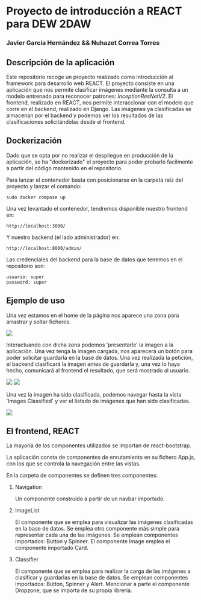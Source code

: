 # Proyecto de introducción a REACT para DEW 2DAW

### Javier García Hernández && Nuhazet Correa Torres

## Descripción de la aplicación

Este repositorio recoge un proyecto realizado como introducción al framework para desarrollo web REACT. El proyecto consiste en una aplicación que nos permite clasificar imágenes mediante la consulta a un modelo entrenado para reconocer patrones: <i>InceptionResNetV2</i>. El frontend, realizado en REACT, nos permite interaccionar con el modelo que corre en el backend, realizado en Django. Las imágenes ya clasificadas se almacenan por el backend y podemos ver los resultados de las clasificaciones solicitándolas desde el frontend. 

## Dockerización

Dado que se opta por no realizar el despliegue en producción de la aplicación, se ha "dockerizado" el proyecto para poder probarlo facilmente a partir del código mantenido en el repositorio.

Para lanzar el contenedor basta con posicionarse en la carpeta raíz del proyecto y lanzar el comando:
    
    sudo docker compose up

Una vez levantado el contenedor, tendremos disponible nuestro frontend en:

    http://localhost:3000/

Y nuestro backend (el lado administrador) en:

    http://localhost:8000/admin/

Las credenciales del backend para la base de datos que tenemos en el repositorio son:

    usuario: super
    password: super

## Ejemplo de uso

Una vez estamos en el home de la página nos aparece una zona para arrastrar y soltar ficheros.

<img src='docu/home.png'>

Interactuando con dicha zona podemos 'presentarle' la imagen a la aplicación. Una vez tenga la imagen cargada, nos aparecerá un botón para poder solicitar guardarla en la base de datos. Una vez realizada la petición, el backend clasificará la imagen antes de guardarla y, una vez lo haya hecho, comunicará al frontend el resultado, que será mostrado al usuario.

<img src='docu/save_btn.png'>

<img src='docu/img_classified.png'>

Una vez la imagen ha sido clasificada, podemos navegar hasta la vista 'Images Classified' y ver el listado de imágenes que han sido clasificadas.

<img src='docu/list.png'>

## El frontend, REACT

La mayoría de los componentes utilizados se importan de react-bootstrap.

La aplicación consta de componentes de enrutamiento en su fichero App.js, con los que se controla la navegación entre las vistas.

En la carpeta de componentes se definen tres componentes:

1. Navigation

    Un componente construido a partir de un navbar importado.

2. ImageList

    El componente que se emplea para visualizar las imágenes clasificadas en la base de datos. Se emplea otro componente más simple para representar cada una de las imágenes. Se emplean componentes importados: Button y Spinner. El componente Image emplea el componente importado Card.

3. Classifier

    El componente que se emplea para realizar la carga de las imágenes a clasificar y guardarlas en la base de datos. Se emplean componentes importados:
    Button, Spinner y Alert. Mencionar a parte el componente Dropzone, que se importa de su propia librería.
